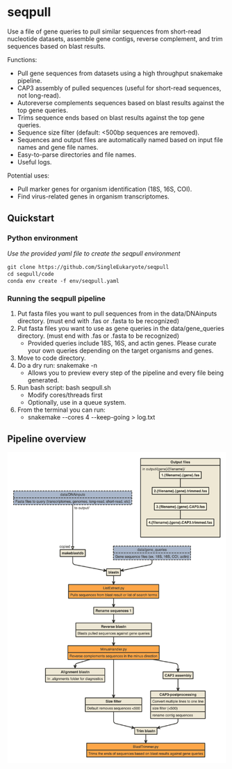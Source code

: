 # seqpull

Use a file of gene queries to pull similar sequences from short-read nucleotide datasets, assemble gene contigs, reverse complement, and trim sequences based on blast results.

Functions:
- Pull gene sequences from datasets using a high throughput snakemake pipeline.
- CAP3 assembly of pulled sequences (useful for short-read sequences, not long-read).
- Autoreverse complements sequences based on blast results against the top gene queries.
- Trims sequence ends based on blast results against the top gene queries.
- Sequence size filter (default: <500bp sequences are removed).
- Sequences and output files are automatically named based on input file names and gene file names.
- Easy-to-parse directories and file names.
- Useful logs.

Potential uses:
- Pull marker genes for organism identification (18S, 16S, COI).
- Find virus-related genes in organism transcriptomes.

## Quickstart

### Python environment


*Use the provided yaml file to create the seqpull environment*

```
git clone https://github.com/SingleEukaryote/seqpull
cd seqpull/code
conda env create -f env/seqpull.yaml
```

### Running the seqpull pipeline

1. Put fasta files you want to pull sequences from in the data/DNAinputs directory. (must end with .fas or .fasta to be recognized)
2. Put fasta files you want to use as gene queries in the data/gene_queries directory. (must end with .fas or .fasta to be recognized)
    - Provided queries include 18S, 16S, and actin genes. Please curate your own queries depending on the target organisms and genes.
3. Move to code directory.
4. Do a dry run: snakemake -n
    - Allows you to preview every step of the pipeline and every file being generated.
5. Run bash script: bash seqpull.sh 
    - Modify cores/threads first 
    - Optionally, use in a queue system.
6. From the terminal you can run:
    - snakemake --cores 4 --keep-going > log.txt

## Pipeline overview

![Pipeline Overview](seqpull_pipeline.png)
